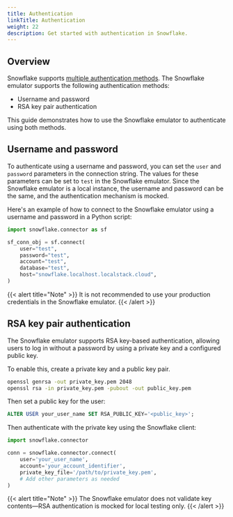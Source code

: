 ```yaml
---
title: Authentication
linkTitle: Authentication
weight: 22
description: Get started with authentication in Snowflake.
---
```


## Overview

Snowflake supports [multiple authentication methods](https://docs.snowflake.com/en/user-guide/authentication-policies). The Snowflake emulator supports the following authentication methods:

* Username and password
* RSA key pair authentication

This guide demonstrates how to use the Snowflake emulator to authenticate using both methods.

## Username and password

To authenticate using a username and password, you can set the `user` and `password` parameters in the connection string. The values for these parameters can be set to `test` in the Snowflake emulator. Since the Snowflake emulator is a local instance, the username and password can be the same, and the authentication mechanism is mocked.

Here's an example of how to connect to the Snowflake emulator using a username and password in a Python script:

```python
import snowflake.connector as sf

sf_conn_obj = sf.connect(
    user="test",
    password="test",
    account="test",
    database="test",
    host="snowflake.localhost.localstack.cloud",
)
```

{{< alert title="Note" >}}
It is not recommended to use your production credentials in the Snowflake emulator.
{{< /alert >}}

## RSA key pair authentication

The Snowflake emulator supports RSA key-based authentication, allowing users to log in without a password by using a private key and a configured public key.

To enable this, create a private key and a public key pair.

```bash
openssl genrsa -out private_key.pem 2048
openssl rsa -in private_key.pem -pubout -out public_key.pem
```

Then set a public key for the user:

```sql
ALTER USER your_user_name SET RSA_PUBLIC_KEY='<public_key>';
```

Then authenticate with the private key using the Snowflake client:

```python
import snowflake.connector

conn = snowflake.connector.connect(
    user='your_user_name',
    account='your_account_identifier',
    private_key_file='/path/to/private_key.pem',
    # Add other parameters as needed
)
```

{{< alert title="Note" >}}
The Snowflake emulator does not validate key contents—RSA authentication is mocked for local testing only.
{{< /alert >}}
